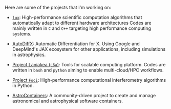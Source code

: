 Here are some of the projects that I'm working on:

* [`lux`](https://github.com/luxsrc):
High-performance scientific computation algorithms that automatically
adapt to different hardware architectures
Codes are mainly written in `C` and `C++` targeting high performance
computing systems.

* [AutoDiffX](https://github.com/adxsrc):
Automatic Differentiation for X.
Using Google and DeepMind's JAX ecosystem for other applications,
including simulations in astrophysics.

* [Project Laniakea (`L6a`)](https://github.com/l6a):
Tools for scalable computing platform.
Codes are written in `bash` and `python` aiming to enable
multi-cloud/HPC workflows.

* [Project `Foci`](https://github.com/focisrc):
High-performance computational interferometry algorithms in Python.

* [AstroContainers](https://github.com/astcon):
A community-driven project to create and manage astronomical and
astrophysical software containers.
